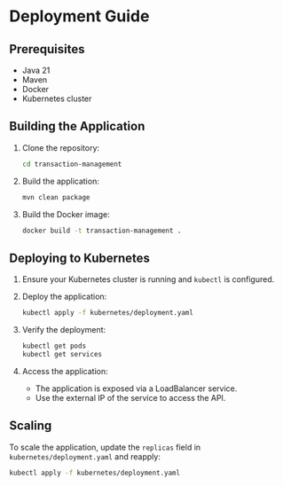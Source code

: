 # Deployment Guide

## Prerequisites

- Java 21
- Maven
- Docker
- Kubernetes cluster

## Building the Application

1. Clone the repository:
   ```bash
   cd transaction-management
   ```

2. Build the application:
   ```bash
   mvn clean package
   ```

3. Build the Docker image:
   ```bash
   docker build -t transaction-management .
   ```

## Deploying to Kubernetes

1. Ensure your Kubernetes cluster is running and `kubectl` is configured.

2. Deploy the application:
   ```bash
   kubectl apply -f kubernetes/deployment.yaml
   ```

3. Verify the deployment:
   ```bash
   kubectl get pods
   kubectl get services
   ```

4. Access the application:
   - The application is exposed via a LoadBalancer service.
   - Use the external IP of the service to access the API.

## Scaling

To scale the application, update the `replicas` field in `kubernetes/deployment.yaml` and reapply:

```bash
kubectl apply -f kubernetes/deployment.yaml
``` 